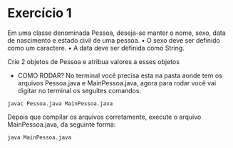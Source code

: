 # Exercício 1 

Em uma classe denominada Pessoa, deseja-se manter o nome, sexo, data de nascimento e 
estado civil de uma pessoa.
• O sexo deve ser definido como um caractere.
• A data deve ser definida como String.

Crie 2 objetos de Pessoa e atribua valores a esses objetos

- COMO RODAR?
No terminal você precisa esta na pasta aonde tem os arquivos Pessoa.java e MainPessoa.java, agora para rodar você vai digitar no terminal os seguites comandos:

``javac Pessoa.java MainPessoa.java``

Depois que compilar os arquivos corretamente, execute o arquivo MainPessoa.java, da seguinte forma:

``java MainPessoa.java``
